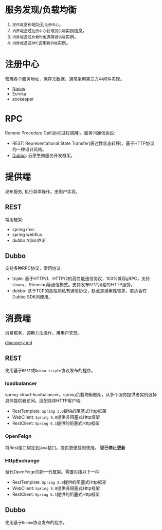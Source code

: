 # 服务发现/负载均衡
1. `提供端`发布地址到`注册中心`。
2. `消费端`通过`注册中心`获取`提供端`实例信息。
3. `消费端`通过`负载均衡`选择`提供端`实例。
4. `消费端`通过`RPC`调用`提供端`实例。

# 注册中心
管理各个服务地址，保存元数据。通常采用第三方中间件实现。
- [Nacos](./nacos/README.md)
- Eureka
- zookeeper

# RPC
Remote Procedure Call(远程过程调用)。服务间通信协议:
- REST: Representational State Transfer(表述性状态转移)。基于HTTP协议的一种设计风格。
- [Dubbo](../frame/dubbo/README.md): 云原生微服务开发框架。

# 提供端
发布服务, 执行具体操作。由用户实现。

## REST
常用框架:
- spring mvc
- spring webflux
- _dubbo triple协议_

## Dubbo
支持多种RPC协议，常用协议:
- triple: 基于HTTP/1、HTTP/2的高性能通信协议，100%兼容gRPC，支持Unary、Streming等通信模式。支持发布`REST`风格的HTTP服务。
- dubbo: 基于TCP的高性能私有通信协议，缺点是通用性较差，更适合在Dubbo SDK间使用。

# 消费端
消费服务，调用方法操作。用用户实现。

[discovery.md](nacos/discovery.md)

## REST
使用基于`REST`或`Dubbo triple`协议发布的程序。

### loadbalancer
spring-cloud-loadbalancer。spring负载均衡框架，从多个服务提供者实例选择具体提供者访问。适配具体HTTP客户端:
- RestTemplate: `Spring 3.0`提供的阻塞式Http框架
- WebClient: `Spring 5.0`提供非阻塞式Http框架
- RestClient: `Spring 6.1`提供的阻塞式Http框架

### OpenFeign
将Rest接口绑定到java接口。提供更便捷的使用。
**现已停止更新**

### HttpExchange
替代OpenFeign的新一代框架。需要对接以下一种:
- RestTemplate: `Spring 3.0`提供的阻塞式Http框架
- WebClient: `Spring 5.0`提供非阻塞式Http框架
- RestClient: `Spring 6.1`提供的阻塞式Http框架

## Dubbo
使用基于`Dubbo`协议发布的程序。
